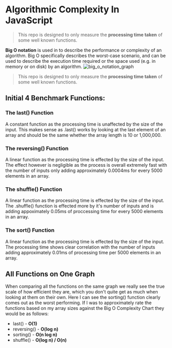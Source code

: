 # Algorithmic Complexity In JavaScript

> This repo is designed to only measure the __processing time taken__ of some well known functions.

**Big O notation** is used in to describe the performance or complexity of an algorithm. Big O specifically describes the worst-case scenario, and can be used to describe the execution time required or the space used (e.g. in memory or on disk) by an algorithm.
![big_o_notation_graph](https://user-images.githubusercontent.com/44780483/53408265-014a7a00-39b6-11e9-91bd-1b60fb0b2e55.jpeg)


> This repo is designed to only measure the __processing time taken__ of some well known functions.      

## Initial 4 Benchmark Functions:
### The last() Function

A constant function as the processing time is unaffected by the size of the input.
This makes sense as .last() works by looking at the last element of an array and should be the same whether the array length is 10 or 1,000,000.

### The reversing() Function

A linear function as the processing time is effected by the size of the input.
The effect however is negligible as the process is overall extremely fast with the number of inputs only adding approximately 0.0004ms for every 5000 elements in an array.

### The shuffle() Function

A linear function as the processing time is effected by the size of the input.
The .shuffle() function is effected more by it's number of inputs and is adding appoximately 0.05ms of proccessing time for every 5000 elements in an array.

### The sort() Function

A linear function as the processing time is effected by the size of the input.
The processing time shows clear correlation with the number of inputs adding approximately 0.01ms of processing time per 5000 elements in an array.

## All Functions on One Graph

When comparing all the functions on the same graph we really see the true scale of how efficient they are, which you don't quite get as much when looking at them on their own. Here I can see the sorting() function clearly comes out as the worst performing. If I was to approximately rate the functions based on my array sizes against the Big O Complexity Chart they would be as follows:
* last() - **O(1)**
* reversing() - **O(log n)**
* sorting() - **O(n log n)**
* shuffle() - **O(log n) / O(n)**
